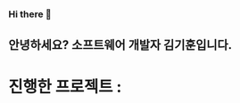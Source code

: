 ### Hi there 👋

## 안녕하세요? 소프트웨어 개발자 김기훈입니다.

# 진행한 프로젝트 :

<!--
**SamuelGalaxys/SamuelGalaxys** is a ✨ _special_ ✨ repository because its `README.md` (this file) appears on your GitHub profile.

Here are some ideas to get you started:

- 🔭 I’m currently working on ...
- 🌱 I’m currently learning ...
- 👯 I’m looking to collaborate on ...
- 🤔 I’m looking for help with ...
- 💬 Ask me about ...
- 📫 How to reach me: ...
- 😄 Pronouns: ...
- ⚡ Fun fact: ...
-->
